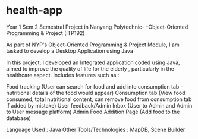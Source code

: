 # health-app
Year 1 Sem 2 Semestral Project in Nanyang Polytechnic- -Object-Oriented Programming & Project (ITP192)

As part of NYP's Object-Oriented Programming & Project Module, I am tasked to develop a Desktop Application using Java

In this project, I developed an Integrated application coded using Java, aimed to improve the quality of life for the elderly , particularly in the healthcare aspect. Includes features such as :

Food tracking (User can search for food and add into consumption tab - nutritional details of the food would appear)
Consumption tab (View food consumed, total nutritional content, can remove food from consumption tab if added by mistake)
User feedback/Admin Inbox (User to Admin and Admin to User message platform)
Admin Food Addition Page (Add food to the database)

Language Used : Java Other Tools/Technologies : MapDB, Scene Builder
